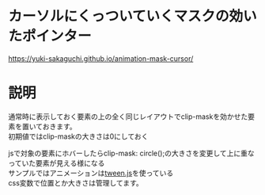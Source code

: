 # カーソルにくっついていくマスクの効いたポインター

https://yuki-sakaguchi.github.io/animation-mask-cursor/

# 説明

通常時に表示しておく要素の上の全く同じレイアウトでclip-maskを効かせた要素を置いておきます。  
初期値ではclip-maskの大きさは0にしておく  

jsで対象の要素にホバーしたらclip-mask: circle();の大きさを変更して上に重なっていた要素が見える様になる  
サンプルではアニメーションは[tween.js](https://github.com/tweenjs/tween.js/)を使っている  
css変数で位置とか大きさは管理してます。
